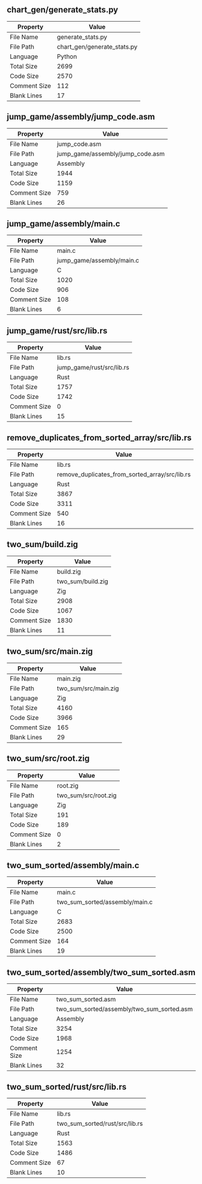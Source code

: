 ## chart_gen/generate_stats.py

| Property      | Value       |
|---------------|-------------|
| File Name     | generate_stats.py          |
| File Path     | chart_gen/generate_stats.py          |
| Language      | Python          |
| Total Size    | 2699          |
| Code Size     | 2570          |
| Comment Size  | 112          |
| Blank Lines   | 17          |
## jump_game/assembly/jump_code.asm

| Property      | Value       |
|---------------|-------------|
| File Name     | jump_code.asm          |
| File Path     | jump_game/assembly/jump_code.asm          |
| Language      | Assembly          |
| Total Size    | 1944          |
| Code Size     | 1159          |
| Comment Size  | 759          |
| Blank Lines   | 26          |
## jump_game/assembly/main.c

| Property      | Value       |
|---------------|-------------|
| File Name     | main.c          |
| File Path     | jump_game/assembly/main.c          |
| Language      | C          |
| Total Size    | 1020          |
| Code Size     | 906          |
| Comment Size  | 108          |
| Blank Lines   | 6          |
## jump_game/rust/src/lib.rs

| Property      | Value       |
|---------------|-------------|
| File Name     | lib.rs          |
| File Path     | jump_game/rust/src/lib.rs          |
| Language      | Rust          |
| Total Size    | 1757          |
| Code Size     | 1742          |
| Comment Size  | 0          |
| Blank Lines   | 15          |
## remove_duplicates_from_sorted_array/src/lib.rs

| Property      | Value       |
|---------------|-------------|
| File Name     | lib.rs          |
| File Path     | remove_duplicates_from_sorted_array/src/lib.rs          |
| Language      | Rust          |
| Total Size    | 3867          |
| Code Size     | 3311          |
| Comment Size  | 540          |
| Blank Lines   | 16          |
## two_sum/build.zig

| Property      | Value       |
|---------------|-------------|
| File Name     | build.zig          |
| File Path     | two_sum/build.zig          |
| Language      | Zig          |
| Total Size    | 2908          |
| Code Size     | 1067          |
| Comment Size  | 1830          |
| Blank Lines   | 11          |
## two_sum/src/main.zig

| Property      | Value       |
|---------------|-------------|
| File Name     | main.zig          |
| File Path     | two_sum/src/main.zig          |
| Language      | Zig          |
| Total Size    | 4160          |
| Code Size     | 3966          |
| Comment Size  | 165          |
| Blank Lines   | 29          |
## two_sum/src/root.zig

| Property      | Value       |
|---------------|-------------|
| File Name     | root.zig          |
| File Path     | two_sum/src/root.zig          |
| Language      | Zig          |
| Total Size    | 191          |
| Code Size     | 189          |
| Comment Size  | 0          |
| Blank Lines   | 2          |
## two_sum_sorted/assembly/main.c

| Property      | Value       |
|---------------|-------------|
| File Name     | main.c          |
| File Path     | two_sum_sorted/assembly/main.c          |
| Language      | C          |
| Total Size    | 2683          |
| Code Size     | 2500          |
| Comment Size  | 164          |
| Blank Lines   | 19          |
## two_sum_sorted/assembly/two_sum_sorted.asm

| Property      | Value       |
|---------------|-------------|
| File Name     | two_sum_sorted.asm          |
| File Path     | two_sum_sorted/assembly/two_sum_sorted.asm          |
| Language      | Assembly          |
| Total Size    | 3254          |
| Code Size     | 1968          |
| Comment Size  | 1254          |
| Blank Lines   | 32          |
## two_sum_sorted/rust/src/lib.rs

| Property      | Value       |
|---------------|-------------|
| File Name     | lib.rs          |
| File Path     | two_sum_sorted/rust/src/lib.rs          |
| Language      | Rust          |
| Total Size    | 1563          |
| Code Size     | 1486          |
| Comment Size  | 67          |
| Blank Lines   | 10          |
